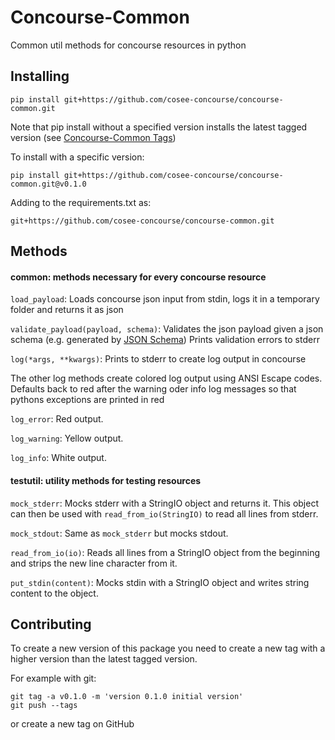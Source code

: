 # Concourse-Common  
Common util methods for concourse resources in python

## Installing
````
pip install git+https://github.com/cosee-concourse/concourse-common.git
````
Note that pip install without a specified version installs the latest tagged version (see [Concourse-Common Tags](https://github.com/cosee-concourse/concourse-common/tags))

To install with a specific version:
````
pip install git+https://github.com/cosee-concourse/concourse-common.git@v0.1.0
````

Adding to the requirements.txt as:
````
git+https://github.com/cosee-concourse/concourse-common.git
````

## Methods

#### common: methods necessary for every concourse resource

`load_payload`: Loads concourse json input from stdin, logs it in a temporary folder and returns it as json

`validate_payload(payload, schema)`: Validates the json payload given a json schema (e.g. generated by [JSON Schema](http://jsonschema.net))
Prints validation errors to stderr
 
`log(*args, **kwargs)`: Prints to stderr to create log output in concourse
 
The other log methods create colored log output using ANSI Escape codes. 
Defaults back to red after the warning oder info log messages so that pythons exceptions are printed in red 
 
`log_error`: Red output.
 
`log_warning`: Yellow output.
 
`log_info`: White output.
 
 
#### testutil: utility methods for testing resources

`mock_stderr`: Mocks stderr with a StringIO object and returns it. 
This object can then be used with `read_from_io(StringIO)` to read all lines from stderr.

`mock_stdout`: Same as `mock_stderr` but mocks stdout.

`read_from_io(io)`: Reads all lines from a StringIO object from the beginning and strips the new line character from it.

`put_stdin(content)`: Mocks stdin with a StringIO object and writes string content to the object.


## Contributing
To create a new version of this package you need to create a new tag with a higher version than the latest tagged version.

For example with git:
````
git tag -a v0.1.0 -m 'version 0.1.0 initial version'
git push --tags   
````

or create a new tag on GitHub